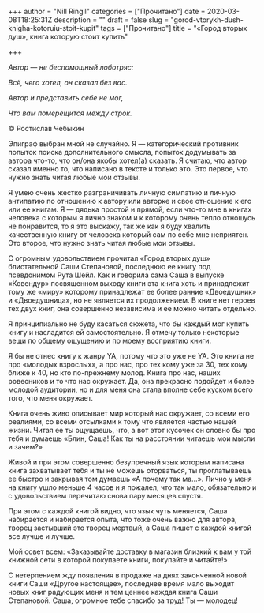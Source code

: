 +++
author = "Nill Ringil"
categories = ["Прочитано"]
date = 2020-03-08T18:25:31Z
description = ""
draft = false
slug = "gorod-vtorykh-dush-knigha-kotoruiu-stoit-kupit"
tags = ["Прочитано"]
title = "«Город вторых душ», книга которую стоит купить"

+++


_Автор — не беспомощный лоботряс:_

_Всё, чего хотел, он сказал без вас._

_Автор и представить себе не мог,_

_Что вам померещится между строк._

© Ростислав Чебыкин

Эпиграф выбран мной не случайно. Я — категорический противник попыток поиска дополнительного смысла, попыток додумывать за автора что-то, что он/она якобы хотел(а) сказать. Я считаю, что автор сказал именно то, что написано в тексте и только это. Это первое, что нужно знать читая любые мои отзывы.

Я умею очень жестко разграничивать личную симпатию и личную антипатию по отношению к автору или авторке и свое отношение к его или ее книгам. Я — дядька простой и прямой, если что-то мне в книгах человека с которым я лично знаком и к которому очень тепло отношусь не понравится, то я это выскажу, так же как я буду хвалить качественную книгу от человека который сам по себе мне неприятен. Это второе, что нужно знать читая любые мои отзывы.

С огромным удовольствием прочитал «Город вторых душ» блистательной Саши Степановой, последнюю ее книгу под псевдонимом Рута Шейл. Как и говорила сама Саша в выпуске «Ковендур» посвященном выходу книги эта книга хоть и принадлежит тому же «миру» которому принадлежат ее более ранние «Двоедушник» и «Двоедушница», но не является их продолжением. В книге нет героев тех двух книг, она совершенно независима и ее можно читать отдельно.

Я принципиально не буду касаться сюжета, что бы каждый мог купить книгу и насладится ей самостоятельно. Я отмечу только некоторые вещи по общему ощущению и по моему восприятию книги.

Я бы не отнес книгу к жанру YA, потому что это уже не YA. Это книга не про «молодых взрослых», а про нас, про тех кому уже за 30, тех кому ближе к 40, но кто по-прежнему молод. Книга про нас, наших ровесников и то что нас окружает. Да, она прекрасно подойдет и более молодой аудитории, но и для меня она стала вполне себе куском всего того, что меня окружает.

Книга очень живо описывает мир который нас окружает, со всеми его реалиями, со всеми отсылками к тому что является частью нашей жизни. Читая ее ты ощущаешь, что, а вот этот кусочек он словно бы про тебя и думаешь «Блин, Саша! Как ты на расстоянии читаешь мои мысли и зачем?»

Живой и при этом совершенно безупречный язык которым написана книга захватывает тебя и ты не можешь оторваться, ты проглатываешь ее быстро и закрывая том думаешь «А почему так ма…». Лично у меня на книгу ушло меньше 4 часов и я пожалел, что так мало, обязательно и с удовольствием перечитаю снова пару месяцев спустя.

При этом с каждой книгой видно, что язык чуть меняется, Саша набирается и набирается опыта, что тоже очень важно для автора, творец застывший это творец мертвый, а Саша пишет с каждой книгой все лучше и лучше.

Мой совет всем: «Заказывайте доставку в магазин близкий к вам у той книжной сети в которой покупаете книги, покупайте и читайте!»

С нетерпением жду появления в продаже на днях законченной новой книги Саши «Другое настоящее», последнее время мало выходит новых книг радующих меня и тем ценнее каждая книга Саши Степановой. Саша, огромное тебе спасибо за труд! Ты — молодец!


